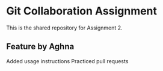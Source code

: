 # Git Collaboration Assignment

This is the shared repository for Assignment 2.

## Feature by Aghna
Added usage instructions
Practiced pull requests